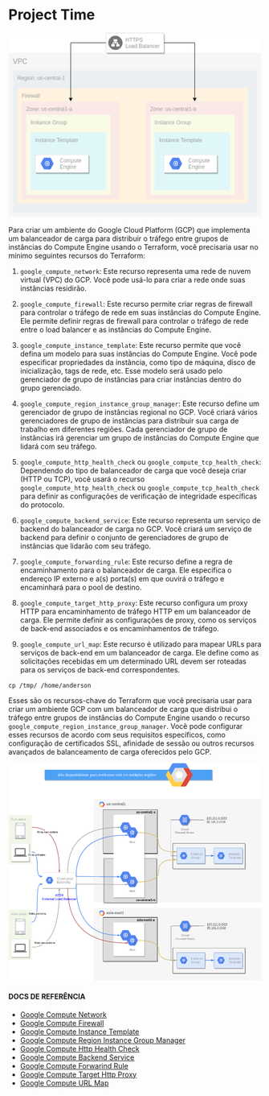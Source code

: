 # Project Time

<div align="center">

![gcp-load-balancer.png](./images/gcp-load-balancer.png)

</div>

Para criar um ambiente do Google Cloud Platform (GCP) que implementa um balanceador de carga para distribuir o tráfego entre grupos de instâncias do Compute Engine usando o Terraform, você precisaria usar no mínimo seguintes recursos do Terraform:

1. `google_compute_network`: Este recurso representa uma rede de nuvem virtual (VPC) do GCP. Você pode usá-lo para criar a rede onde suas instâncias residirão.

2. `google_compute_firewall`: Este recurso permite criar regras de firewall para controlar o tráfego de rede em suas instâncias do Compute Engine. Ele permite definir regras de firewall para controlar o tráfego de rede entre o load balancer e as instâncias do Compute Engine.

3. `google_compute_instance_template`: Este recurso permite que você defina um modelo para suas instâncias do Compute Engine. Você pode especificar propriedades da instância, como tipo de máquina, disco de inicialização, tags de rede, etc. Esse modelo será usado pelo gerenciador de grupo de instâncias para criar instâncias dentro do grupo gerenciado.

4. `google_compute_region_instance_group_manager`: Este recurso define um gerenciador de grupo de instâncias regional no GCP. Você criará vários gerenciadores de grupo de instâncias para distribuir sua carga de trabalho em diferentes regiões. Cada gerenciador de grupo de instâncias irá gerenciar um grupo de instâncias do Compute Engine que lidará com seu tráfego.

5. `google_compute_http_health_check` ou `google_compute_tcp_health_check`: Dependendo do tipo de balanceador de carga que você deseja criar (HTTP ou TCP), você usará o recurso `google_compute_http_health_check` ou `google_compute_tcp_health_check` para definir as configurações de verificação de integridade específicas do protocolo.

6. `google_compute_backend_service`: Este recurso representa um serviço de backend do balanceador de carga no GCP. Você criará um serviço de backend para definir o conjunto de gerenciadores de grupo de instâncias que lidarão com seu tráfego.

7. `google_compute_forwarding_rule`: Este recurso define a regra de encaminhamento para o balanceador de carga. Ele especifica o endereço IP externo e a(s) porta(s) em que ouvirá o tráfego e encaminhará para o pool de destino.

8. `google_compute_target_http_proxy`: Este recurso configura um proxy HTTP para encaminhamento de tráfego HTTP em um balanceador de carga. Ele permite definir as configurações de proxy, como os serviços de back-end associados e os encaminhamentos de tráfego.

9. `google_compute_url_map`: Este recurso é utilizado para mapear URLs para serviços de back-end em um balanceador de carga. Ele define como as solicitações recebidas em um determinado URL devem ser roteadas para os serviços de back-end correspondentes.

```
cp /tmp/ /home/anderson
```

Esses são os recursos-chave do Terraform que você precisaria usar para criar um ambiente GCP com um balanceador de carga que distribui o tráfego entre grupos de instâncias do Compute Engine usando o recurso `google_compute_region_instance_group_manager`. Você pode configurar esses recursos de acordo com seus requisitos específicos, como configuração de certificados SSL, afinidade de sessão ou outros recursos avançados de balanceamento de carga oferecidos pelo GCP.

<div align="center">

![gcp-load-balancer.png](./images/final-project.png)

</div>

#### DOCS DE REFERÊNCIA

- [Google Compute Network](https://registry.terraform.io/providers/hashicorp/google/latest/docs/resources/compute_network "Google Compute Network")
- [Google Compute Firewall](https://registry.terraform.io/providers/hashicorp/google/latest/docs/resources/compute_firewall "Google Compute Firewall")
- [Google Compute Instance Template](https://registry.terraform.io/providers/hashicorp/google/latest/docs/resources/compute_instance_template "Google Compute Instance Template")
- [Google Compute Region Instance Group Manager](https://registry.terraform.io/providers/hashicorp/google/latest/docs/resources/compute_region_instance_group_manager "Google Compute Region Instance Group Manager")
- [Google Compute Http Health Check](https://registry.terraform.io/providers/hashicorp/google/latest/docs/resources/compute_http_health_check "Google Compute Http Health Check")
- [Google Compute Backend Service](https://registry.terraform.io/providers/hashicorp/google/latest/docs/resources/compute_backend_service "Google Compute Backend Service")
- [Google Compute Forwarind Rule](https://registry.terraform.io/providers/hashicorp/google/latest/docs/resources/compute_region_instance_group_manager "Google Compute Forwarind Rule")
- [Google Compute Target Http Proxy](https://registry.terraform.io/providers/hashicorp/google/latest/docs/resources/compute_target_http_proxy "Google Compute Target Http Proxy")
- [Google Compute URL Map](https://registry.terraform.io/providers/hashicorp/google/latest/docs/resources/compute_url_map "Google Compute URL Map")